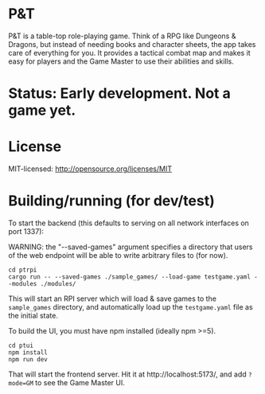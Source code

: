 # P&T

P&T is a table-top role-playing game. Think of a RPG like Dungeons & Dragons, but instead of needing
books and character sheets, the app takes care of everything for you. It provides a tactical combat
map and makes it easy for players and the Game Master to use their abilities and skills.

# Status: Early development. Not a game yet.

# License

MIT-licensed: http://opensource.org/licenses/MIT


# Building/running (for dev/test)

To start the backend (this defaults to serving on all network interfaces on port 1337):

WARNING: the "--saved-games" argument specifies a directory that users of the web endpoint will
be able to write arbitrary files to (for now).

```shell
cd ptrpi
cargo run -- --saved-games ./sample_games/ --load-game testgame.yaml --modules ./modules/
```

This will start an RPI server which will load & save games to the `sample_games` directory, and
automatically load up the `testgame.yaml` file as the initial state.

To build the UI, you must have npm installed (ideally npm >=5).

```shell
cd ptui
npm install
npm run dev
```

That will start the frontend server. Hit it at http://localhost:5173/, and add `?mode=GM` to see the
Game Master UI.
